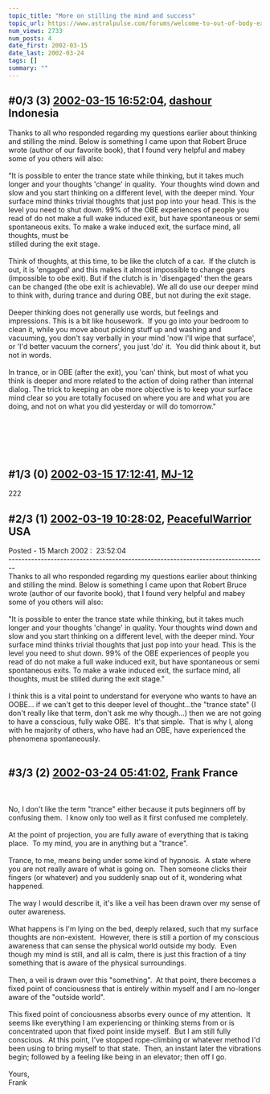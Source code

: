 ```yaml
---
topic_title: "More on stilling the mind and success"
topic_url: https://www.astralpulse.com/forums/welcome-to-out-of-body-experiences!/more-on-stilling-the-mind-and-success
num_views: 2733
num_posts: 4
date_first: 2002-03-15
date_last: 2002-03-24
tags: []
summary: ""
---
```


## \#0/3 (3) [2002-03-15 16:52:04](https://www.astralpulse.com/forums/index.php?msg=116123), [dashour](https://www.astralpulse.com/forums/profile/?u=279) Indonesia ##
<section>
Thanks to all who responded regarding my questions earlier about thinking and stilling the mind. Below is something I came upon that Robert Bruce wrote (author of our favorite book), that I found very helpful and mabey some of you others will also:
<br>
<br>
"It is possible to enter the trance state while thinking, but it takes much longer and your thoughts 'change' in quality.  Your thoughts wind down and slow and you start thinking on a different level, with the deeper mind. Your surface mind thinks trivial thoughts that just pop into your head. This is the level you need to shut down. 99% of the OBE experiences of people you read of do not make a full wake induced exit, but have spontaneous or semi spontaneous exits. To make a wake induced exit, the surface mind, all thoughts, must be
<br>
stilled during the exit stage.
<br>
<br>
Think of thoughts, at this time, to be like the clutch of a car.  If the clutch is out, it is 'engaged' and this makes it almost impossible to change gears (impossible to obe exit). But if the clutch is in 'disengaged' then the gears can be changed (the obe exit is achievable). We all do use our deeper mind to think with, during trance and during OBE, but not during the exit stage.
<br>
<br>
Deeper thinking does not generally use words, but feelings and impressions. This is a bit like housework.  If you go into your bedroom to clean it, while you move about picking stuff up and washing and vacuuming, you don't say verbally in your mind 'now I'll wipe that surface', or 'I'd better vacuum the corners', you just 'do' it.  You did think about it, but not in words.
<br>
<br>
In trance, or in OBE (after the exit), you 'can' think, but most of what you think is deeper and more related to the action of doing rather than internal dialog. The trick to keeping an obe more objective is to keep your surface mind clear so you are totally focused on where you are and what you are doing, and not on what you did yesterday or will do tomorrow."
<br>
<br>
<br>
<br>
<br>
<br>
</section>

## \#1/3 (0) [2002-03-15 17:12:41](https://www.astralpulse.com/forums/index.php?msg=1513), [MJ-12](https://www.astralpulse.com/forums/profile/?u=107)  ##
<section>
222
</section>

## \#2/3 (1) [2002-03-19 10:28:02](https://www.astralpulse.com/forums/index.php?msg=1689), [PeacefulWarrior](https://www.astralpulse.com/forums/profile/?u=230) USA ##
<section>
Posted - 15 March 2002 :  23:52:04
<br>
--------------------------------------------------------------------------------
<br>
Thanks to all who responded regarding my questions earlier about thinking and stilling the mind. Below is something I came upon that Robert Bruce wrote (author of our favorite book), that I found very helpful and mabey some of you others will also:
<br>
<br>
"It is possible to enter the trance state while thinking, but it takes much longer and your thoughts 'change' in quality. Your thoughts wind down and slow and you start thinking on a different level, with the deeper mind. Your surface mind thinks trivial thoughts that just pop into your head. This is the level you need to shut down. 99% of the OBE experiences of people you read of do not make a full wake induced exit, but have spontaneous or semi spontaneous exits. To make a wake induced exit, the surface mind, all thoughts, must be stilled during the exit stage."
<br>
<br>
I think this is a vital point to understand for everyone who wants to have an OOBE... if we can't get to this deeper level of thought...the "trance state" (I don't really like that term, don't ask me why though...) then we are not going to have a conscious, fully wake OBE.  It's that simple.  That is why I, along with he majority of others, who have had an OBE, have experienced the phenomena spontaneously.
<br>
<br>
</section>

## \#3/3 (2) [2002-03-24 05:41:02](https://www.astralpulse.com/forums/index.php?msg=1902), [Frank](https://www.astralpulse.com/forums/profile/?u=359) France ##
<section>
<br>
<br>
No, I don't like the term "trance" either because it puts beginners off by confusing them.  I know only too well as it first confused me completely.
<br>
<br>
At the point of projection, you are fully aware of everything that is taking place.  To my mind, you are in anything but a "trance".
<br>
<br>
Trance, to me, means being under some kind of hypnosis.  A state where you are not really aware of what is going on.  Then someone clicks their fingers (or whatever) and you suddenly snap out of it, wondering what happened.
<br>
<br>
The way I would describe it, it's like a veil has been drawn over my sense of outer awareness.
<br>
<br>
What happens is I'm lying on the bed, deeply relaxed, such that my surface thoughts are non-existent.  However, there is still a portion of my conscious awareness that can sense the physical world outside my body.  Even though my mind is still, and all is calm, there is just this fraction of a tiny something that is aware of the physical surroundings.
<br>
<br>
Then, a veil is drawn over this "something".  At that point, there becomes a fixed point of conciousness that is entirely within myself and I am no-longer aware of the "outside world".
<br>
<br>
This fixed point of conciousness absorbs every ounce of my attention.  It seems like everything I am experiencing or thinking stems from or is concentrated upon that fixed point inside myself.  But I am still fully conscious.  At this point, I've stopped rope-climbing or whatever method I'd been using to bring myself to that state.  Then, an instant later the vibrations begin; followed by a feeling like being in an elevator; then off I go.
<br>
<br>
Yours,
<br>
Frank
<br>
<br>
<br>
</section>